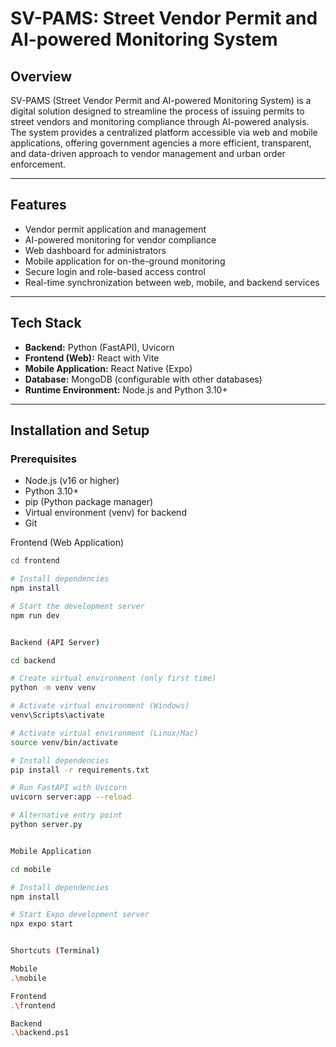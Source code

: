 # SV-PAMS: Street Vendor Permit and AI-powered Monitoring System

## Overview

SV-PAMS (Street Vendor Permit and AI-powered Monitoring System) is a digital solution designed to streamline the process of issuing permits to street vendors and monitoring compliance through AI-powered analysis.  
The system provides a centralized platform accessible via web and mobile applications, offering government agencies a more efficient, transparent, and data-driven approach to vendor management and urban order enforcement.

---

## Features

- Vendor permit application and management
- AI-powered monitoring for vendor compliance
- Web dashboard for administrators
- Mobile application for on-the-ground monitoring
- Secure login and role-based access control
- Real-time synchronization between web, mobile, and backend services

---

## Tech Stack

- **Backend:** Python (FastAPI), Uvicorn  
- **Frontend (Web):** React with Vite  
- **Mobile Application:** React Native (Expo)  
- **Database:** MongoDB (configurable with other databases)  
- **Runtime Environment:** Node.js and Python 3.10+  

---

## Installation and Setup

### Prerequisites
- Node.js (v16 or higher)
- Python 3.10+
- pip (Python package manager)
- Virtual environment (venv) for backend
- Git



Frontend (Web Application)
```bash
cd frontend

# Install dependencies
npm install

# Start the development server
npm run dev


Backend (API Server)

cd backend

# Create virtual environment (only first time)
python -m venv venv

# Activate virtual environment (Windows)
venv\Scripts\activate

# Activate virtual environment (Linux/Mac)
source venv/bin/activate

# Install dependencies
pip install -r requirements.txt

# Run FastAPI with Uvicorn
uvicorn server:app --reload

# Alternative entry point
python server.py


Mobile Application

cd mobile

# Install dependencies
npm install

# Start Expo development server
npx expo start


Shortcuts (Terminal)

Mobile
.\mobile

Frontend
.\frontend

Backend
.\backend.ps1